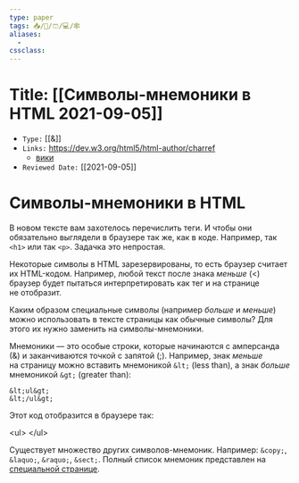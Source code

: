 ```yaml
---
type: paper
tags: 📥️/📜️/🩳/💻/🕸
aliases:
  - 
cssclass: 
---
```




# Title: **[[Символы-мнемоники в HTML 2021-09-05]]**
- `Type:` [[&]]
- `Links:` https://dev.w3.org/html5/html-author/charref
	- [вики](https://ru.wikipedia.org/wiki/%D0%9C%D0%BD%D0%B5%D0%BC%D0%BE%D0%BD%D0%B8%D0%BA%D0%B8_%D0%B2_HTML)
- `Reviewed Date:` [[2021-09-05]]

# Символы-мнемоники в HTML


В новом тексте вам захотелось перечислить теги. И чтобы они обязательно выглядели в браузере так же, как в коде. Например, так `<h1>` или так `<p>`. Задачка это непростая.

Некоторые символы в HTML зарезервированы, то есть браузер считает их HTML-кодом. Например, любой текст после знака _меньше_ (<) браузер будет пытаться интерпретировать как тег и на странице не отобразит.

Каким образом специальные символы (например _больше_ и _меньше_) можно использовать в тексте страницы как обычные символы? Для этого их нужно заменить на символы-мнемоники.

Мнемоники — это особые строки, которые начинаются с амперсанда (&) и заканчиваются точкой с запятой (;). Например, знак _меньше_ на страницу можно вставить мнемоникой `&lt;` (less than), а знак _больше_ мнемоникой `&gt;` (greater than):

```
&lt;ul&gt;
&lt;/ul&gt;
```

Этот код отобразится в браузере так:

&lt;ul&gt;
&lt;/ul&gt;

Существует множество других символов-мнемоник. Например: `&copy;`, `&laquo;`, `&raquo;`, `&sect;`. Полный список мнемоник представлен на 
[специальной странице](https://dev.w3.org/html5/html-author/charref).

